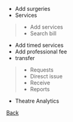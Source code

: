 * Add surgeries
* Services 
> * Add services
> * Search bill
* Add timed services
* Add professional fee
* transfer
> * Requests
> * Diresct issue
> * Receive
> * Reports
* Theatre Analytics






[Back ](https://github.com/hmislk/hmis/wiki/User-Manual)